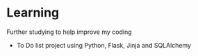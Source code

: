 # Learning
Further studying to help improve my coding

- To Do list project using Python, Flask, Jinja and SQLAlchemy
